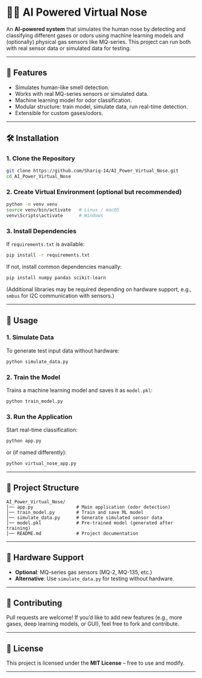 

# 🧠👃 AI Powered Virtual Nose

An **AI-powered system** that simulates the human nose by detecting and classifying different gases or odors using machine learning models and (optionally) physical gas sensors like MQ-series. This project can run both with real sensor data or simulated data for testing.

---

## 📌 Features


* Simulates human-like smell detection.
* Works with real MQ-series sensors or simulated data.
* Machine learning model for odor classification.
* Modular structure: train model, simulate data, run real-time detection.
* Extensible for custom gases/odors.

---


## 🛠️ Installation

### 1. Clone the Repository

```bash
git clone https://github.com/Shariq-14/AI_Power_Virtual_Nose.git
cd AI_Power_Virtual_Nose
```

### 2. Create Virtual Environment (optional but recommended)


```bash
python -m venv venv
source venv/bin/activate   # Linux / macOS
venv\Scripts\activate      # Windows
```

### 3. Install Dependencies

If `requirements.txt` is available:

```bash
pip install -r requirements.txt
```

If not, install common dependencies manually:

```bash
pip install numpy pandas scikit-learn
```

(Additional libraries may be required depending on hardware support, e.g., `smbus` for I2C communication with sensors.)

---

## 🚀 Usage

### 1. Simulate Data

To generate test input data without hardware:

```bash
python simulate_data.py
```

### 2. Train the Model

Trains a machine learning model and saves it as `model.pkl`:

```bash
python train_model.py
```

### 3. Run the Application

Start real-time classification:

```bash
python app.py
```

or (if named differently):

```bash
python virtual_nose_app.py
```

---

## 📂 Project Structure

```
AI_Power_Virtual_Nose/
│── app.py                # Main application (odor detection)
│── train_model.py        # Train and save ML model
│── simulate_data.py      # Generate simulated sensor data
│── model.pkl             # Pre-trained model (generated after training)
│── README.md             # Project documentation
```

---

## 🔧 Hardware Support

* **Optional**: MQ-series gas sensors (MQ-2, MQ-135, etc.)
* **Alternative**: Use `simulate_data.py` for testing without hardware.

---

## 🤝 Contributing

Pull requests are welcome! If you’d like to add new features (e.g., more gases, deep learning models, or GUI), feel free to fork and contribute.

---

## 📜 License

This project is licensed under the **MIT License** – free to use and modify.

---
